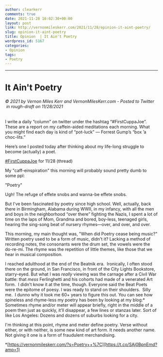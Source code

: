```yaml
---
author: clearkerr
comments: true
date: 2021-11-28 16:02:30+00:00
layout: post
link: http://vernonmileskerr.com/2021/11/28/opinion-it-aint-poetry/
slug: opinion-it-aint-poetry
title: Opinion  | It Ain't Poetry
wordpress_id: 5167
categories:
- Opinion
tags:
- Poetry
---
```


* * *




# It Ain't Poetry




###### © 2021 by Vernon Miles Kerr and VernonMilesKerr.com - Posted to Twitter  in rough-draft on 11/28/2021






I write a daily “column” on twitter under the hashtag “#FirstCuppaJoe”. These are a report on my caffein-aided meditations each morning. What you might find each day is kind of “pot-luck” — Forrest Gump’s “box ’a choc-lits.”







Here’s one I posted today after thinking about my life-long struggle to become (actually) a poet.







[#FirstCuppaJoe](https://twitter.com/hashtag/FirstCuppaJoe?src=hashtag_click) for 11/28 (thread)







My "caff-einspiration" this morning will probably sound pretty dumb to some ppl:







"Poetry"







Ugh! The refuge of effete snobs and wanna-be effete snobs.







But I've been fascinated by poetry since high school. Well, actually, back there in Birmingham, Alabama during WWII, in my infancy, with all the men and boys in the neighborhood “over there” fighting the Nazis, I spent a lot of time on the laps of Mom, Grandma and bored, boy-less, teenaged girls, hearing the sing-song beat of nursery rhymes—over, and over, and over.







This morning, my main thought was, "When did Poetry cease being music?" Written poetry used to be a form of music, didn't it? Lacking a method of recording notes, the consonants were the drum set, the vowels were the do-re-mi. The rhyme was the repetition of little themes, like those that we hear in musical composition.







I reached adulthood at the end of the Beatnik era.  Ironically, I often stood there on the ground, in San Francisco, in front of the City Lights Bookstore, starry-eyed. But what I was _really_ viewing was the carnage after a Civil War battle: that _mess_ Ferlinghetti and his cohorts had made of a venerated Art form.  I didn't know it at the time, though. Everyone said the Beat Poets were the epitome of poesy. I was ready to stand on their shoulders.  Silly me.  I dunno why it took me 60+ years to figure this out. You can see how spineless and rhyme-less my poetry has been by looking at my blog:* Sometimes rhyme and/or meter will appear briefly, right in the middle of a poem then just as quickly, it’ll disappear, a few lines or stanzas later. Sort of like Los Angeles: Dozens and dozens of suburbs looking for a city. 







I'm thinking at this point, rhyme and meter define poetry. Verse without either, or with neither, is some new kind of art form. It needs another name. Not giving it one is a form of fraudulent merchandising.







*[https://vernonmileskerr.com/?s=Poetry++%7C](https://t.co/SAj0BpnEmd?amp=1)



